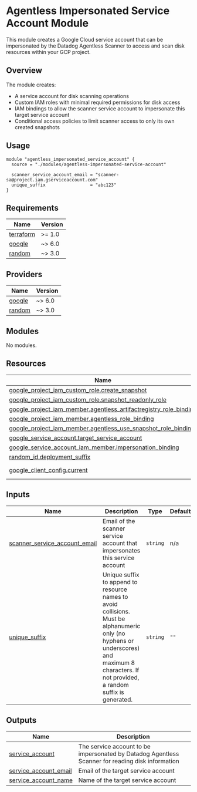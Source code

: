 # Agentless Impersonated Service Account Module

This module creates a Google Cloud service account that can be impersonated by the Datadog Agentless Scanner to access and scan disk resources within your GCP project.

## Overview

The module creates:
- A service account for disk scanning operations
- Custom IAM roles with minimal required permissions for disk access
- IAM bindings to allow the scanner service account to impersonate this target service account
- Conditional access policies to limit scanner access to only its own created snapshots

## Usage

```hcl
module "agentless_impersonated_service_account" {
  source = "./modules/agentless-impersonated-service-account"

  scanner_service_account_email = "scanner-sa@project.iam.gserviceaccount.com"
  unique_suffix                 = "abc123"
}
```

<!-- BEGIN_TF_DOCS -->
## Requirements

| Name | Version |
|------|---------|
| <a name="requirement_terraform"></a> [terraform](#requirement\_terraform) | >= 1.0 |
| <a name="requirement_google"></a> [google](#requirement\_google) | ~> 6.0 |
| <a name="requirement_random"></a> [random](#requirement\_random) | ~> 3.0 |

## Providers

| Name | Version |
|------|---------|
| <a name="provider_google"></a> [google](#provider\_google) | ~> 6.0 |
| <a name="provider_random"></a> [random](#provider\_random) | ~> 3.0 |

## Modules

No modules.

## Resources

| Name | Type |
|------|------|
| [google_project_iam_custom_role.create_snapshot](https://registry.terraform.io/providers/hashicorp/google/latest/docs/resources/project_iam_custom_role) | resource |
| [google_project_iam_custom_role.snapshot_readonly_role](https://registry.terraform.io/providers/hashicorp/google/latest/docs/resources/project_iam_custom_role) | resource |
| [google_project_iam_member.agentless_artifactregistry_role_binding](https://registry.terraform.io/providers/hashicorp/google/latest/docs/resources/project_iam_member) | resource |
| [google_project_iam_member.agentless_role_binding](https://registry.terraform.io/providers/hashicorp/google/latest/docs/resources/project_iam_member) | resource |
| [google_project_iam_member.agentless_use_snapshot_role_binding](https://registry.terraform.io/providers/hashicorp/google/latest/docs/resources/project_iam_member) | resource |
| [google_service_account.target_service_account](https://registry.terraform.io/providers/hashicorp/google/latest/docs/resources/service_account) | resource |
| [google_service_account_iam_member.impersonation_binding](https://registry.terraform.io/providers/hashicorp/google/latest/docs/resources/service_account_iam_member) | resource |
| [random_id.deployment_suffix](https://registry.terraform.io/providers/hashicorp/random/latest/docs/resources/id) | resource |
| [google_client_config.current](https://registry.terraform.io/providers/hashicorp/google/latest/docs/data-sources/client_config) | data source |

## Inputs

| Name | Description | Type | Default | Required |
|------|-------------|------|---------|:--------:|
| <a name="input_scanner_service_account_email"></a> [scanner\_service\_account\_email](#input\_scanner\_service\_account\_email) | Email of the scanner service account that impersonates this service account | `string` | n/a | yes |
| <a name="input_unique_suffix"></a> [unique\_suffix](#input\_unique\_suffix) | Unique suffix to append to resource names to avoid collisions. Must be alphanumeric only (no hyphens or underscores) and maximum 8 characters. If not provided, a random suffix is generated. | `string` | `""` | no |

## Outputs

| Name | Description |
|------|-------------|
| <a name="output_service_account"></a> [service\_account](#output\_service\_account) | The service account to be impersonated by Datadog Agentless Scanner for reading disk information |
| <a name="output_service_account_email"></a> [service\_account\_email](#output\_service\_account\_email) | Email of the target service account |
| <a name="output_service_account_name"></a> [service\_account\_name](#output\_service\_account\_name) | Name of the target service account |
<!-- END_TF_DOCS -->